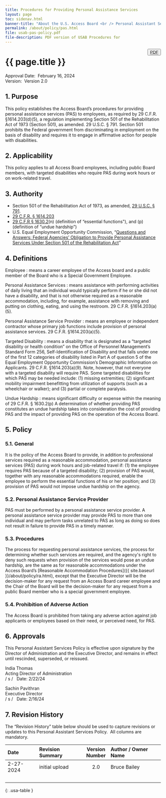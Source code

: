 ```yaml
---
title: Procedures for Providing Personal Assistance Services
layout: page
toc: sidenav.html
banner-title: "About the U.S. Access Board <br /> Personal Assistant Services Policy"
permalink: /about/policy/pas.html
file: usab-pas-policy.pdf
file-description: PDF version of USAB Procedures for 
---
```

<button type="button" class="usa-button--outline" style="float:right" title="{{ page.file-description }}"><a href="{{ site.baseurl }}/files/{{ page.file }}">PDF</a></button>

# {{ page.title }}

Approval Date:&nbsp; February 16, 2024 \
Version:&nbsp; Version 2.0

## 1. Purpose

This policy establishes the Access Board’s procedures for providing personal assistance services (PAS) to employees, as required by 29 C.F.R. §1614.203(d)(5), a regulation implementing Section 501 of the Rehabilitation Act of 1973 (Section 501), as amended. 29 U.S.C. § 791.  Section 501 prohibits the Federal government from discriminating in employment on the basis of disability and requires it to engage in affirmative action for people with disabilities.

## 2. Applicability

This policy applies to all Access Board employees, including public Board members, with targeted disabilities who require PAS during work hours or on work-related travel.

## 3. Authority

- Section 501 of the Rehabilitation Act of 1973, as amended, [29 U.S.C. § 791](https://www.govinfo.gov/app/details/USCODE-2022-title29/USCODE-2022-title29-chap16-subchapV-sec791).
- [29 C.F.R. § 1614.203](https://www.ecfr.gov/current/title-29/section-1614.203)
- [29 C.F.R § 1630.2](https://www.ecfr.gov/current/title-29/section-1630.2)(n) (definition of “essential functions"), and (p) (definition of “undue hardship”)
- U.S. Equal Employment Opportunity Commission, “[Questions and Answers: Federal Agencies’ Obligation to Provide Personal Assistance Services Under Section 501 of the Rehabilitation Act](https://www.eeoc.gov/laws/guidance/questions-answers-federal-agencies-obligation-provide-personal-assistance-services)”

##  4. Definitions

Employee
: means a career employee of the Access board and a public member of the Board who is a Special Government Employee.

Personal Assistance Services
: means assistance with performing activities of daily living that an individual would typically perform if he or she did not have a disability, and that is not otherwise required as a reasonable accommodation, including, for example, assistance with removing and putting on clothing, eating, and using the restroom. 29 C.F.R. §1614.203(a)(5).

Personal Assistance Service Provider
: means an employee or independent contractor whose primary job functions include provision of personal assistance services. 29 C.F.R. §1614.203(a)(5).

Targeted Disability
: means a disability that is designated as a “targeted disability or health condition” on the Office of Personnel Management’s Standard Form 256, Self-Identification of Disability and that falls under one of the first 12 categories of disability listed in Part A of question 5 of the Equal Employment Opportunity Commission’s Demographic Information on Applicants. 29 C.F.R. §1614.203(a)(9). Note, however, that not everyone with a targeted disability will require PAS. Some targeted disabilities for which PAS may be needed include: (1) missing extremities; (2) significant mobility impairment benefitting from utilization of supports (such as a wheelchair or walker); and (3) partial or complete paralysis.

Undue Hardship
: means significant difficulty or expense within the meaning of 29 C.F.R. § 1630.2(p)  A determination of whether providing PAS constitutes an undue hardship takes into consideration the cost of providing PAS and the impact of providing PAS on the operation of the Access Board.

## 5. Policy

### 5.1. General

It is the policy of the Access Board to provide, in addition to professional services required as a reasonable accommodation, personal assistance services (PAS) during work hours and job-related travel if:  (1) the employee requires PAS because of a targeted disability; (2) provision of PAS would, together with any reasonable accommodations required, enable the employee to perform the essential functions of his or her position; and (3) provision of PAS would not impose undue hardship on the agency. 

### 5.2. Personal Assistance Service Provider

PAS must be performed by a personal assistance service provider. A personal assistance service provider may provide PAS to more than one individual and may perform tasks unrelated to PAS as long as doing so does not result in failure to provide PAS in a timely manner.

### 5.3. Procedures

The process for requesting personal assistance services, the process for determining whether such services are required, and the agency's right to deny such requests when provision of the services would pose an undue hardship, are the same as for reasonable accommodations under the Access Board’s [Reasonable Accommodation Procedures]({{ site.baseurl }}/about/policy/ra.html), except that the Executive Director will be the decision-maker for any request from an Access Board career employee and the Chair of the Board will be the decision-maker for any request from a public Board member who is a special government employee. 

### 5.4. Prohibition of Adverse Action

The Access Board is prohibited from taking any adverse action against job applicants or employees based on their need, or perceived need, for PAS.

## 6. Approvals

This Personal Assistant Services Policy is effective upon signature by the Director of Administration and the Executive Director, and remains in effect until rescinded, superseded, or reissued.

India Thomas \
Acting Director of Administration \
/ s / &nbsp; Date: 2/22/24

Sachin Pavithran \
Executive Director \
/ s / &nbsp; Date: 2/16/24

## 7. Revision History

The “Revision History” table below should be used to capture revisions or updates to this Personal Assistant Services Policy.&nbsp;
All columns are mandatory.

| Date      | Revision Summary | Version <br /> Number | Author / Owner Name |
| :---      | :---             | :---:                 | :---                |
| 2-27-2024 | initial upload   | 2.0                   | Bruce Bailey        |
| &nbsp;    | &nbsp;           | &nbsp;                | &nbsp;              |
{: .usa-table }
